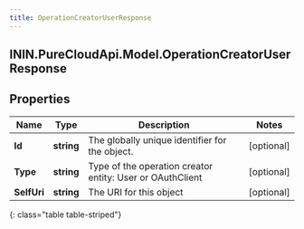 ```yaml
---
title: OperationCreatorUserResponse
---
```

## ININ.PureCloudApi.Model.OperationCreatorUserResponse

## Properties

|Name | Type | Description | Notes|
|------------ | ------------- | ------------- | -------------|
| **Id** | **string** | The globally unique identifier for the object. | [optional] |
| **Type** | **string** | Type of the operation creator entity: User or OAuthClient | [optional] |
| **SelfUri** | **string** | The URI for this object | [optional] |
{: class="table table-striped"}


